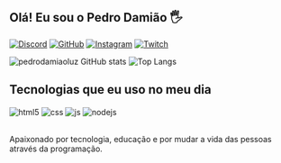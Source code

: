 ## Olá! Eu sou o Pedro Damião 🖐️

[![Discord](https://img.shields.io/badge/Discord-7289DA?style=for-the-badge&logo=discord&logoColor=white)](https://www.discord.com/#2696)
[![GitHub](https://img.shields.io/badge/GitHub-100000?style=for-the-badge&logo=github&logoColor=white)](https://www.github.com/pedrodamiaoluz)
[![Instagram](https://img.shields.io/badge/Instagram-E4405F?style=for-the-badge&logo=instagram&logoColor=white)](https://instagram.com/intercessores_pedro)
[![Twitch](https://img.shields.io/badge/Twitch-9146FF?style=for-the-badge&logo=twitch&logoColor=white)](https://twitch.tv/@pedroluzzz28)

   ![pedrodamiaoluz GitHub stats](https://github-readme-stats.vercel.app/api?username=pedrodamiaoluz&show_icons=true&theme=dracula)
   ![Top Langs](https://github-readme-stats.vercel.app/api/top-langs/?username=pedrodamiaoluz&layout=compact)

## Tecnologias que eu uso no meu dia

<div style="display: inline_block">
  <img align="center" alt="html5" src="https://img.shields.io/badge/HTML5-E34F26?style=for-the-badge&logo=html5&logoColor=white" />
  <img align="center" alt="css" src="https://img.shields.io/badge/CSS3-1572B6?style=for-the-badge&logo=css3&logoColor=white" />
  <img align="center" alt="js" src="https://img.shields.io/badge/JavaScript-F7DF1E?style=for-the-badge&logo=javascript&logoColor=black" />
  <img align="center" alt="nodejs" src="https://img.shields.io/badge/Node.js-43853D?style=for-the-badge&logo=node.js&logoColor=white" />
</div><br/>

Apaixonado por tecnologia, educação e por mudar a vida das pessoas através da programação.
